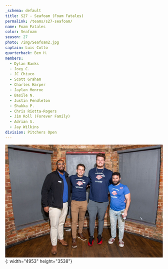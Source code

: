 ```yaml
---
_schema: default
title: S27 - Seafoam (Foam Fatales)
permalink: /teams/s27-seafoam/
name: Foam Fatales
color: Seafoam
season: 27
photo: /img/Seafoam2.jpg
captain: Luis Cotto
quarterback: Ben H.
members:
  - Dylan Banks
  - Joey C.
  - JC Chiuco
  - Scott Graham
  - Charles Harper
  - Jaylan Monroe
  - Basile N.
  - Justin Pendleton
  - Shakka P.
  - Chris Riotta-Rogers
  - Jim Roll (Forever Family)
  - Adrian S.
  - Jay Wilkins
division: Pitchers Open
---
```

![](/img/da2-7066.jpg){: width="4953" height="3538"}